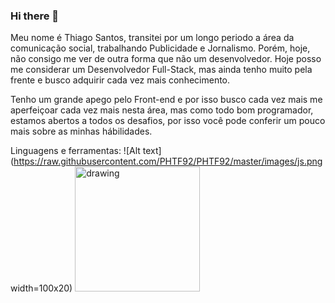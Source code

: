 ### Hi there 👋


Meu nome é Thiago Santos, transitei por um longo periodo a área da comunicação social, trabalhando Publicidade e Jornalismo. Porém, hoje, não consigo me ver de outra forma que não um desenvolvedor. Hoje posso me considerar um Desenvolvedor Full-Stack, mas ainda tenho muito pela frente e busco adquirir cada vez mais conhecimento.

Tenho um grande apego pelo Front-end e por isso busco cada vez mais me aperfeiçoar cada vez mais nesta área, mas como todo bom programador, estamos abertos a todos os desafios, por isso você pode conferir um pouco mais sobre as minhas hábilidades.

Linguagens e ferramentas:
![Alt text](https://raw.githubusercontent.com/PHTF92/PHTF92/master/images/js.png width=100x20)
<img src="https://raw.githubusercontent.com/PHTF92/PHTF92/master/images/js." alt="drawing" width="200"/>

<!--
**ASMThiago/ASMThiago** is a ✨ _special_ ✨ repository because its `README.md` (this file) appears on your GitHub profile.

Here are some ideas to get you started:

- 🔭 I’m currently working on ...
- 🌱 I’m currently learning ...
- 👯 I’m looking to collaborate on ...
- 🤔 I’m looking for help with ...
- 💬 Ask me about ...
- 📫 How to reach me: ...
- 😄 Pronouns: ...
- ⚡ Fun fact: ...
-->
